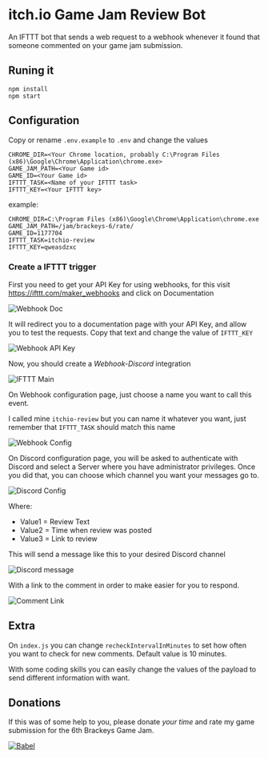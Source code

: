 # itch.io Game Jam Review Bot

An IFTTT bot that sends a web request to a webhook whenever it found that someone commented on your game jam submission.

## Runing it

```
npm install
npm start
```

## Configuration

Copy or rename `.env.example` to `.env` and change the values

```
CHROME_DIR=<Your Chrome location, probably C:\Program Files (x86)\Google\Chrome\Application\chrome.exe>
GAME_JAM_PATH=<Your Game id>
GAME_ID=<Your Game id>
IFTTT_TASK=<Name of your IFTTT task>
IFTTT_KEY=<Your IFTTT key>
```
example:
```
CHROME_DIR=C:\Program Files (x86)\Google\Chrome\Application\chrome.exe
GAME_JAM_PATH=/jam/brackeys-6/rate/
GAME_ID=1177704
IFTTT_TASK=itchio-review
IFTTT_KEY=qweasdzxc
```

### Create a IFTTT trigger


First you need to get your API Key for using webhooks, for this visit https://ifttt.com/maker_webhooks and click on Documentation

![Webhook Doc](https://i.ibb.co/KL3Lj2W/Screenshot-2021-08-31-170007.jpg)

It will redirect you to a documentation page with your API Key, and allow you to test the requests.
Copy that text and change the value of `IFTTT_KEY`

![Webhook API Key](https://i.ibb.co/jMcv3tM/Screenshot-2021-08-31-170023.jpg)

Now, you should create a *Webhook-Discord* integration

![IFTTT Main](https://i.ibb.co/4mpGyB6/Screenshot-2021-08-31-165559.jpg)

On Webhook configuration page, just choose a name you want to call this event.

I called mine `itchio-review` but you can name it whatever you want, just remember that `IFTTT_TASK` should match this name

![Webhook Config](https://i.ibb.co/P4MYdN4/Screenshot-2021-08-31-165614.jpg)


On Discord configuration page, you will be asked to authenticate with Discord and select a Server where you have administrator privileges.
Once you did that, you can choose which channel you want your messages go to.

![Discord Config](https://i.ibb.co/2kzrdZk/Screenshot-2021-08-31-165702.jpg)

Where:
* Value1 = Review Text
* Value2 = Time when review was posted
* Value3 = Link to review

This will send a message like this to your desired Discord channel

![Discord message](https://i.ibb.co/G27KBQv/Screenshot-2021-08-31-172113.jpg)

With a link to the comment in order to make easier for you to respond.

![Comment Link](https://i.ibb.co/MsJQz1x/Screenshot-2021-08-31-172053.jpg)

## Extra

On `index.js` you can change  `recheckIntervalInMinutes` to set how often you want to check for new comments. Default value is 10 minutes.

With some coding skills you can easily change the values of the payload to send different information with want.

## Donations

If this was of some help to you, please donate *your time* and rate my game submission for the 6th Brackeys Game Jam.


[![Babel](https://i.ibb.co/B4r1ryQ/logo2.png)][1]

[1]:https://itch.io/jam/brackeys-6/rate/1177704
